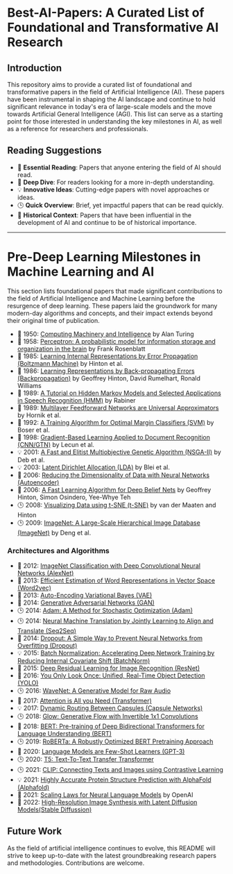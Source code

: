 # Best-AI-Papers: A Curated List of Foundational and Transformative AI Research

## Introduction

This repository aims to provide a curated list of foundational and transformative papers in the field of Artificial Intelligence (AI). These papers have been instrumental in shaping the AI landscape and continue to hold significant relevance in today's era of large-scale models and the move towards Artificial General Intelligence (AGI). This list can serve as a starting point for those interested in understanding the key milestones in AI, as well as a reference for researchers and professionals.

## Reading Suggestions
- 📕 **Essential Reading**: Papers that anyone entering the field of AI should read.
- 🎯 **Deep Dive**: For readers looking for a more in-depth understanding.
- 💡 **Innovative Ideas**: Cutting-edge papers with novel approaches or ideas.
- 🕒 **Quick Overview**: Brief, yet impactful papers that can be read quickly.
- 📜 **Historical Context**: Papers that have been influential in the development of AI and continue to be of historical importance.

---

# Pre-Deep Learning Milestones in Machine Learning and AI

This section lists foundational papers that made significant contributions to the field of Artificial Intelligence and Machine Learning before the resurgence of deep learning. These papers laid the groundwork for many modern-day algorithms and concepts, and their impact extends beyond their original time of publication.

- 📕 1950: [Computing Machinery and Intelligence](https://doi.org/10.1093/mind/LIX.236.433) by Alan Turing
- 📜 1958: [Perceptron: A probabilistic model for information storage and organization in the brain](https://psycnet.apa.org/record/1959-09865-001) by Frank Rosenblatt
- 🎯 1985: [Learning Internal Representations by Error Propagation (Boltzmann Machine)](https://www.cs.toronto.edu/~hinton/absps/pdp8.pdf) by Hinton et al.
- 📜 1986: [Learning Representations by Back-propagating Errors (Backpropagation)](https://www.nature.com/articles/323533a0) by Geoffrey Hinton, David Rumelhart, Ronald Williams
- 📜 1989: [A Tutorial on Hidden Markov Models and Selected Applications in Speech Recognition (HMM)](https://ieeexplore.ieee.org/abstract/document/18626) by Rabiner
- 📜 1989: [Multilayer Feedforward Networks are Universal Approximators](https://www.sciencedirect.com/science/article/abs/pii/0893608089900208) by Hornik et al.
- 📜 1992: [A Training Algorithm for Optimal Margin Classifiers (SVM)](https://dl.acm.org/doi/10.1145/130385.130401) by Boser et al.
- 📜 1998: [Gradient-Based Learning Applied to Document Recognition (CNN/GTN)](https://ieeexplore.ieee.org/abstract/document/726791) by Lecun et al.
- 💡 2001: [A Fast and Elitist Multiobjective Genetic Algorithm (NSGA-II)](https://ieeexplore.ieee.org/abstract/document/996017) by Deb et al.
- 💡 2003: [Latent Dirichlet Allocation (LDA)](https://jmlr.csail.mit.edu/papers/v3/blei03a.html) by Blei et al.
- 📜 2006: [Reducing the Dimensionality of Data with Neural Networks (Autoencoder)](https://www.cs.toronto.edu/~hinton/absps/science.pdf)
- 🎯 2006: [A Fast Learning Algorithm for Deep Belief Nets](https://www.cs.toronto.edu/~hinton/absps/fastnc.pdf) by Geoffrey Hinton, Simon Osindero, Yee-Whye Teh
- 🕒 2008: [Visualizing Data using t-SNE (t-SNE)](https://www.jmlr.org/papers/v9/vandermaaten08a.html) by van der Maaten and Hinton
- 🕒 2009: [ImageNet: A Large-Scale Hierarchical Image Database (ImageNet)](https://ieeexplore.ieee.org/document/5206848) by Deng et al.

### Architectures and Algorithms

- 📕 2012: [ImageNet Classification with Deep Convolutional Neural Networks (AlexNet)](https://papers.nips.cc/paper/2012/hash/c399862d3b9d6b76c8436e924a68c45b-Abstract.html)
- 📕 2013: [Efficient Estimation of Word Representations in Vector Space (Word2vec)](https://arxiv.org/abs/1301.3781)
- 📕 2013: [Auto-Encoding Variational Bayes (VAE)](https://arxiv.org/abs/1312.6114)
- 📕 2014: [Generative Adversarial Networks (GAN)](https://papers.nips.cc/paper/2014/hash/5ca3e9b122f61f8f06494c97b1afccf3-Abstract.html)
- 🕒 2014: [Adam: A Method for Stochastic Optimization (Adam)](https://arxiv.org/abs/1412.6980)
- 🕒 2014: [Neural Machine Translation by Jointly Learning to Align and Translate (Seq2Seq)](https://arxiv.org/abs/1409.0473)
- 📕 2014: [Dropout: A Simple Way to Prevent Neural Networks from Overfitting (Dropout)](https://jmlr.org/papers/v15/srivastava14a.html)
- 💡 2015: [Batch Normalization: Accelerating Deep Network Training by Reducing Internal Covariate Shift (BatchNorm)](http://proceedings.mlr.press/v37/ioffe15.html)
- 📕 2015: [Deep Residual Learning for Image Recognition (ResNet)](https://arxiv.org/abs/1512.03385)
- 🎯 2016: [You Only Look Once: Unified, Real-Time Object Detection (YOLO)](https://www.cv-foundation.org/openaccess/content_cvpr_2016/html/Redmon_You_Only_Look_CVPR_2016_paper.html)
- 🕒 2016: [WaveNet: A Generative Model for Raw Audio](https://arxiv.org/abs/1609.03499)
- 📕 2017: [Attention is All you Need (Transformer)](https://proceedings.neurips.cc/paper/2017/hash/3f5ee243547dee91fbd053c1c4a845aa-Abstract.html)
- 💡 2017: [Dynamic Routing Between Capsules (Capsule Networks)](https://arxiv.org/abs/1710.09829)
- 🕒 2018: [Glow: Generative Flow with Invertible 1x1 Convolutions](https://arxiv.org/abs/1807.03039)
- 📕 2018: [BERT: Pre-training of Deep Bidirectional Transformers for Language Understanding (BERT)](https://arxiv.org/abs/1810.04805)
- 🕒 2019: [RoBERTa: A Robustly Optimized BERT Pretraining Approach](https://arxiv.org/abs/1907.11692)
- 🎯 2020: [Language Models are Few-Shot Learners (GPT-3)](https://proceedings.neurips.cc/paper/2020/hash/1457c0d6bfcb4967418bfb8ac142f64a-Abstract.html)
- 🕒 2020: [T5: Text-To-Text Transfer Transformer](https://arxiv.org/abs/1910.10683)
- 🕒 2021: [CLIP: Connecting Texts and Images using Contrastive Learning](https://arxiv.org/abs/2103.00020)
- 💡 2021: [Highly Accurate Protein Structure Prediction with AlphaFold (Alphafold)](https://www.nature.com/articles/s41586-021-03819-2)
- 🎯 2021: [Scaling Laws for Neural Language Models](https://arxiv.org/abs/2001.08361) by OpenAI
- 🎯 2022: [High-Resolution Image Synthesis with Latent Diffusion Models(Stable Diffussion)](https://ommer-lab.com/research/latent-diffusion-models/)

## Future Work

As the field of artificial intelligence continues to evolve, this README will strive to keep up-to-date with the latest groundbreaking research papers and methodologies. Contributions are welcome.
